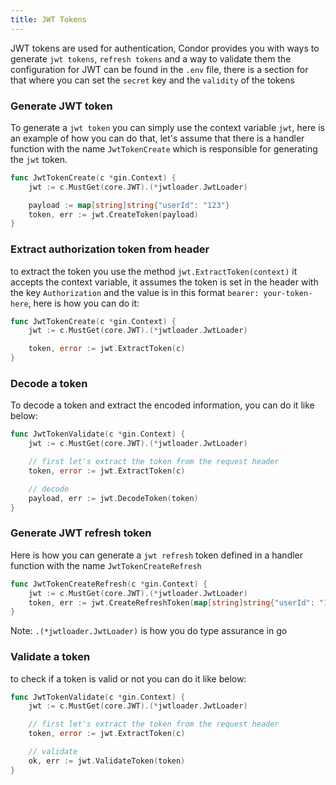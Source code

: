 ```yaml
---
title: JWT Tokens
---
```


JWT tokens are used for authentication, Condor provides you with ways to generate `jwt tokens`, `refresh tokens` and a way to validate them
the configuration for JWT can be found in the `.env` file, there is a section for that where you can set the `secret` key and the `validity` of the tokens

### Generate JWT token
To generate a `jwt token` you can simply use the context variable `jwt`, here is an example of how you can do that, let's assume that there is a handler function with the name `JwtTokenCreate` which is responsible for generating the `jwt` token.
```go
func JwtTokenCreate(c *gin.Context) {
	jwt := c.MustGet(core.JWT).(*jwtloader.JwtLoader)

	payload := map[string]string{"userId": "123"}
	token, err := jwt.CreateToken(payload)
}
```
### Extract authorization token from header
to extract the token you use the method `jwt.ExtractToken(context)` it accepts the context variable, it assumes the token is set in the header with the key `Authorization` and the value is in this format `bearer: your-token-here`, here is how you can do it:
```go
func JwtTokenCreate(c *gin.Context) {
	jwt := c.MustGet(core.JWT).(*jwtloader.JwtLoader)

	token, error := jwt.ExtractToken(c)
}
```

### Decode a token
To decode a token and extract the encoded information, you can do it like below:
```go
func JwtTokenValidate(c *gin.Context) {
	jwt := c.MustGet(core.JWT).(*jwtloader.JwtLoader)

	// first let's extract the token from the request header
	token, error := jwt.ExtractToken(c)

	// decode
	payload, err := jwt.DecodeToken(token)
}
```


### Generate JWT refresh token
Here is how you can generate a `jwt refresh` token defined in a handler function with the name `JwtTokenCreateRefresh`
```go
func JwtTokenCreateRefresh(c *gin.Context) {
	jwt := c.MustGet(core.JWT).(*jwtloader.JwtLoader)
	token, err := jwt.CreateRefreshToken(map[string]string{"userId": "123"})
}
```
Note:
`.(*jwtloader.JwtLoader)` is how you do type assurance in go

### Validate a token
to check if a token is valid or not you can do it like below: 
```go
func JwtTokenValidate(c *gin.Context) {
	jwt := c.MustGet(core.JWT).(*jwtloader.JwtLoader)

	// first let's extract the token from the request header
	token, error := jwt.ExtractToken(c)

	// validate
	ok, err := jwt.ValidateToken(token)
}
```
